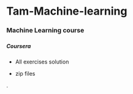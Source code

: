 # Tam-Machine-learning



### Machine Learning course
#####

#####  Coursera

* All exercises solution

* zip files





.

